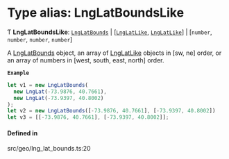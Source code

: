 # Type alias: LngLatBoundsLike

Ƭ **LngLatBoundsLike**: [`LngLatBounds`](../classes/LngLatBounds.md) \| [[`LngLatLike`](LngLatLike.md), [`LngLatLike`](LngLatLike.md)] \| [`number`, `number`, `number`, `number`]

A [LngLatBounds](../classes/LngLatBounds.md) object, an array of [LngLatLike](LngLatLike.md) objects in [sw, ne] order,
or an array of numbers in [west, south, east, north] order.

**`Example`**

```ts
let v1 = new LngLatBounds(
  new LngLat(-73.9876, 40.7661),
  new LngLat(-73.9397, 40.8002)
);
let v2 = new LngLatBounds([-73.9876, 40.7661], [-73.9397, 40.8002])
let v3 = [[-73.9876, 40.7661], [-73.9397, 40.8002]];
```

#### Defined in

src/geo/lng_lat_bounds.ts:20
